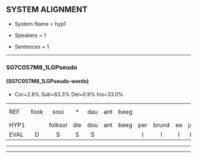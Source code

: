 
## SYSTEM ALIGNMENT

- System Name = hyp1

- Speakers = 1

- Sentences = 1

---

### S07C057M8_1LGPseudo

#### (S07C057M8_1LGPseudo-words)

- Cor=2.8%	Sub=63.3%	Del=0.9%	Ins=33.0%

|  |  |  |  |  |  |  |  |  |  |  |  |  |  |  |  |  |  |  |  |  |  |  |  |  |  |  |  |  |  |  |  |  |  |  |  |  |  |  |  |  |  |  |  |  |  |  |  |  |  |  |  |  |  |  |  |  |  |  |  |  |  |  |  |  |  |  |  |  |  |  |  |  |  |  |  |  |  |  |  |  |  |  |  |  |  |  |  |  |  |  |  |  |  |  |  |  |  |  |  |  |  |  |  |  |  |  |  |  |  |
|:--- |:---:|:---:|:---:|:---:|:---:|:---:|:---:|:---:|:---:|:---:|:---:|:---:|:---:|:---:|:---:|:---:|:---:|:---:|:---:|:---:|:---:|:---:|:---:|:---:|:---:|:---:|:---:|:---:|:---:|:---:|:---:|:---:|:---:|:---:|:---:|:---:|:---:|:---:|:---:|:---:|:---:|:---:|:---:|:---:|:---:|:---:|:---:|:---:|:---:|:---:|:---:|:---:|:---:|:---:|:---:|:---:|:---:|:---:|:---:|:---:|:---:|:---:|:---:|:---:|:---:|:---:|:---:|:---:|:---:|:---:|:---:|:---:|:---:|:---:|:---:|:---:|:---:|:---:|:---:|:---:|:---:|:---:|:---:|:---:|:---:|:---:|:---:|:---:|:---:|:---:|:---:|:---:|:---:|:---:|:---:|:---:|:---:|:---:|:---:|:---:|:---:|:---:|:---:|:---:|:---:|:---:|:---:|:---:|:---:|
| REF | fook | sooi | * | dau | ant | beeg |  |  |  |  |  |  |  |  |  |  |  |  | * | * | hool | * | larst |  |  |  |  |  |  |  |  |  |  |  |  |  |  |  |  |  |  |  |  |  |  |  |  | vout | *(zwaai) | zwoei | * | fam | * | rachts | * | vaap | * | * | * | * | * | keng | * | * | * | swoers | doer | * | plirt | jien | * | blard | * | *(gul) | * | guul | hoekt | neeuw | * | noork | vid | * | zans | *(leeuw) | * | * | haans | spaai | * | * | sjalt | * | heik | * | sank | roen | frijk | eem | * | * | schard | * | * | grek | dron | * | * | snaaf | stuid |
| HYP1 |  | folksoi | die | dou | ant | beeg | per | brund | ee | ja | o | jhoe | ji | e | e | nogal | an | e | nie | a | i | da | larst | fout | sy | swov | fan | fan | weg | racht | fa | vape | re | spre | a | sprien | ja | ja | ja | kea | a | soa | au | soor | soort | tur | e | lirtjeen | a | lach | wee | ahsulsu | gookt | nee | nor | nork | vit | san | sansm | ja | aja | jam | jijia | a | hans | ja | aween | p | a | fa | ashala | ja | shawat | gek | a | rek | aank | m | a | ja | e | è | rek | o | e | we | neim | ja | karan | schert | schart | grea | en | a | gek | e | we | daarom | woonden | die | geije | n | ar | es | aewees | anansnaaf | e | e | stuit |
| EVAL | D | S | S | S |  |  | I | I | I | I | I | I | I | I | I | I | I | I | S | S | S | S |  | I | I | I | I | I | I | I | I | I | I | I | I | I | I | I | I | I | I | I | I | I | I | I | I | S | S | S | S | S | S | S | S | S | S | S | S | S | S | S | S | S | S | S | S | S | S | S | S | S | S | S | S | S | S | S | S | S | S | S | S | S | S | S | S | S | S | S | S | S | S | S | S | S | S | S | S | S | S | S | S | S | S | S | S | S | S |
---

---
